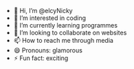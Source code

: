 - 👋 Hi, I’m @elcyNicky
- 👀 I’m interested in coding 
- 🌱 I’m currently learning programmes 
- 💞️ I’m looking to collaborate on websites 
- 📫 How to reach me through media
- 😄 Pronouns: glamorous 
- ⚡ Fun fact: exciting 

<!---
elcyNicky/elcyNicky is a ✨ special ✨ repository because its `README.md` (this file) appears on your GitHub profile.
You can click the Preview link to take a look at your changes.
--->
